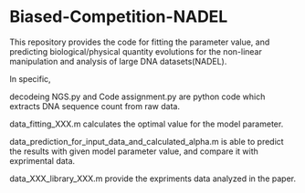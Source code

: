 # Biased-Competition-NADEL

This repository provides the code for fitting the parameter value, and predicting biological/physical quantity evolutions for the non-linear manipulation and analysis of large DNA datasets(NADEL). 

In specific, 

decodeing NGS.py and Code assignment.py are python code which extracts DNA sequence count from raw data.

data_fitting_XXX.m calculates the optimal value for the model parameter. 

data_prediction_for_input_data_and_calculated_alpha.m is able to predict the results with given model parameter value, and compare it with exprimental data. 

data_XXX_library_XXX.m provide the expriments data analyzed in the paper.

